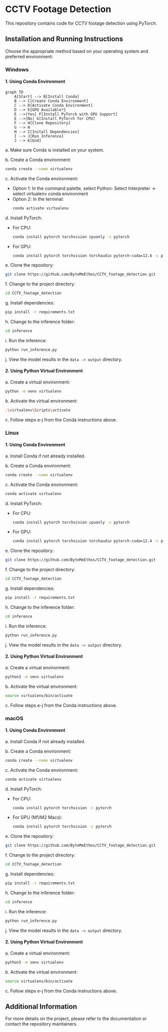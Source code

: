 # CCTV Footage Detection

This repository contains code for CCTV footage detection using PyTorch.

## Installation and Running Instructions

Choose the appropriate method based on your operating system and preferred environment:

### Windows

#### 1. Using Conda Environment

```mermaid
graph TD
    A[Start] --> B[Install Conda]
    B --> C[Create Conda Environment]
    C --> D[Activate Conda Environment]
    D --> E{GPU Available?}
    E -->|Yes| F[Install PyTorch with GPU Support]
    E -->|No| G[Install PyTorch for CPU]
    F --> H[Clone Repository]
    G --> H
    H --> I[Install Dependencies]
    I --> J[Run Inference]
    J --> K[End]
```

a. Make sure Conda is installed on your system.

b. Create a Conda environment:

```bash
conda create --name virtualenv
```

c. Activate the Conda environment:

- Option 1: In the command palette, select Python: Select Interpreter -> select virtualenv conda environment
- Option 2: In the terminal:
  ```bash
  conda activate virtualenv
  ```

d. Install PyTorch:

- For CPU:
  ```bash
  conda install pytorch torchvision cpuonly -c pytorch
  ```
- For GPU:
  ```bash
  conda install pytorch torchvision torchaudio pytorch-cuda=12.4 -c pytorch -c nvidia
  ```

e. Clone the repository:

```bash
git clone https://github.com/ByteMeEthos/CCTV_footage_detection.git
```

f. Change to the project directory:

```bash
cd CCTV_footage_detection
```

g. Install dependencies:

```bash
pip install -r requirements.txt
```

h. Change to the inference folder:

```bash
cd inference
```

i. Run the inference:

```bash
python run_inference.py
```

j. View the model results in the `data -> output` directory.

#### 2. Using Python Virtual Environment

a. Create a virtual environment:

```bash
python -m venv virtualenv
```

b. Activate the virtual environment:

```bash
.\virtualenv\Scripts\activate
```

c. Follow steps e-j from the Conda instructions above.

### Linux

#### 1. Using Conda Environment

a. Install Conda if not already installed.

b. Create a Conda environment:

```bash
conda create --name virtualenv
```

c. Activate the Conda environment:

```bash
conda activate virtualenv
```

d. Install PyTorch:

- For CPU:
  ```bash
  conda install pytorch torchvision cpuonly -c pytorch
  ```
- For GPU:
  ```bash
  conda install pytorch torchvision torchaudio pytorch-cuda=12.4 -c pytorch -c nvidia
  ```

e. Clone the repository:

```bash
git clone https://github.com/ByteMeEthos/CCTV_footage_detection.git
```

f. Change to the project directory:

```bash
cd CCTV_footage_detection
```

g. Install dependencies:

```bash
pip install -r requirements.txt
```

h. Change to the inference folder:

```bash
cd inference
```

i. Run the inference:

```bash
python run_inference.py
```

j. View the model results in the `data -> output` directory.

#### 2. Using Python Virtual Environment

a. Create a virtual environment:

```bash
python3 -m venv virtualenv
```

b. Activate the virtual environment:

```bash
source virtualenv/bin/activate
```

c. Follow steps e-j from the Conda instructions above.

### macOS

#### 1. Using Conda Environment

a. Install Conda if not already installed.

b. Create a Conda environment:

```bash
conda create --name virtualenv
```

c. Activate the Conda environment:

```bash
conda activate virtualenv
```

d. Install PyTorch:

- For CPU:
  ```bash
  conda install pytorch torchvision -c pytorch
  ```
- For GPU (M1/M2 Macs):
  ```bash
  conda install pytorch torchvision -c pytorch
  ```

e. Clone the repository:

```bash
git clone https://github.com/ByteMeEthos/CCTV_footage_detection.git
```

f. Change to the project directory:

```bash
cd CCTV_footage_detection
```

g. Install dependencies:

```bash
pip install -r requirements.txt
```

h. Change to the inference folder:

```bash
cd inference
```

i. Run the inference:

```bash
python run_inference.py
```

j. View the model results in the `data -> output` directory.

#### 2. Using Python Virtual Environment

a. Create a virtual environment:

```bash
python3 -m venv virtualenv
```

b. Activate the virtual environment:

```bash
source virtualenv/bin/activate
```

c. Follow steps e-j from the Conda instructions above.

## Additional Information

For more details on the project, please refer to the documentation or contact the repository maintainers.
